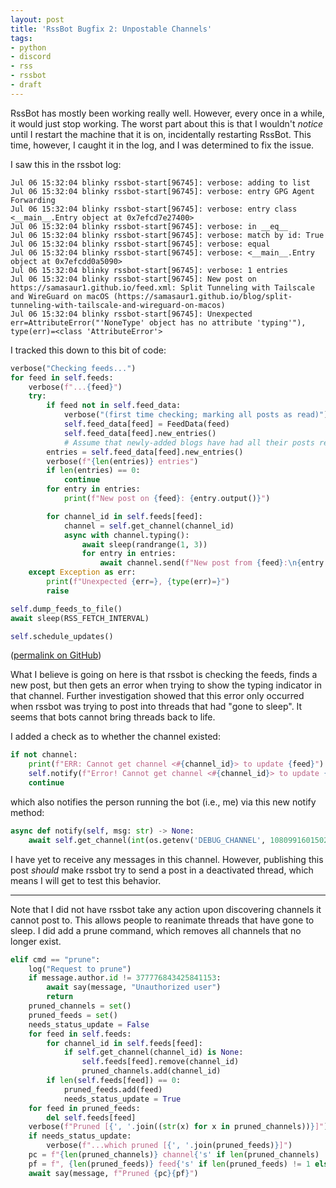 ```yaml
---
layout: post
title: 'RssBot Bugfix 2: Unpostable Channels'
tags:
- python
- discord
- rss
- rssbot
- draft
---
```

RssBot has mostly been working really well. However, every once in a while, it would just stop working. The worst part about this is that I wouldn't _notice_ until I restart the machine that it is on, incidentally restarting RssBot. This time, however, I caught it in the log, and I was determined to fix the issue.

I saw this in the rssbot log:
```
Jul 06 15:32:04 blinky rssbot-start[96745]: verbose: adding to list
Jul 06 15:32:04 blinky rssbot-start[96745]: verbose: entry GPG Agent Forwarding
Jul 06 15:32:04 blinky rssbot-start[96745]: verbose: entry class <__main__.Entry object at 0x7efcd7e27400>
Jul 06 15:32:04 blinky rssbot-start[96745]: verbose: in __eq__
Jul 06 15:32:04 blinky rssbot-start[96745]: verbose: match by id: True
Jul 06 15:32:04 blinky rssbot-start[96745]: verbose: equal
Jul 06 15:32:04 blinky rssbot-start[96745]: verbose: <__main__.Entry object at 0x7efcdd0a5090>
Jul 06 15:32:04 blinky rssbot-start[96745]: verbose: 1 entries
Jul 06 15:32:04 blinky rssbot-start[96745]: New post on https://samasaur1.github.io/feed.xml: Split Tunneling with Tailscale and WireGuard on macOS (https://samasaur1.github.io/blog/split-tunneling-with-tailscale-and-wireguard-on-macos)
Jul 06 15:32:04 blinky rssbot-start[96745]: Unexpected err=AttributeError("'NoneType' object has no attribute 'typing'"), type(err)=<class 'AttributeError'>
```

I tracked this down to this bit of code:

```py
verbose("Checking feeds...")
for feed in self.feeds:
    verbose(f"...{feed}")
    try:
        if feed not in self.feed_data:
            verbose("(first time checking; marking all posts as read)")
            self.feed_data[feed] = FeedData(feed)
            self.feed_data[feed].new_entries()
            # Assume that newly-added blogs have had all their posts read already
        entries = self.feed_data[feed].new_entries()
        verbose(f"{len(entries)} entries")
        if len(entries) == 0:
            continue
        for entry in entries:
            print(f"New post on {feed}: {entry.output()}")

        for channel_id in self.feeds[feed]:
            channel = self.get_channel(channel_id)
            async with channel.typing():
                await sleep(randrange(1, 3))
                for entry in entries:
                    await channel.send(f"New post from {feed}:\n{entry.output()}")
    except Exception as err:
        print(f"Unexpected {err=}, {type(err)=}")
        raise

self.dump_feeds_to_file()
await sleep(RSS_FETCH_INTERVAL)

self.schedule_updates()
```

([permalink on GitHub](https://github.com/Samasaur1/rssbot/blob/46288ba3eafd198342dd6c5a6fe036250da4a0c4/rssbot.py#L301C4-L331))

What I believe is going on here is that rssbot is checking the feeds, finds a new post, but then gets an error when trying to show the typing indicator in that channel. Further investigation showed that this error only occurred when rssbot was trying to post into threads that had "gone to sleep". It seems that bots cannot bring threads back to life.

I added a check as to whether the channel existed:

```py
if not channel:
    print(f"ERR: Cannot get channel <#{channel_id}> to update {feed}")
    self.notify(f"Error! Cannot get channel <#{channel_id}> to update {feed}")
    continue
```

which also notifies the person running the bot (i.e., me) via this new notify method:

```py
async def notify(self, msg: str) -> None:
    await self.get_channel(int(os.getenv('DEBUG_CHANNEL', 1080991601502986331))).send(msg)
```

I have yet to receive any messages in this channel. However, publishing this post _should_ make rssbot try to send a post in a deactivated thread, which means I will get to test this behavior.

***

Note that I did not have rssbot take any action upon discovering channels it cannot post to. This allows people to reanimate threads that have gone to sleep. I did add a prune command, which removes all channels that no longer exist.

```py
elif cmd == "prune":
    log("Request to prune")
    if message.author.id != 377776843425841153:
        await say(message, "Unauthorized user")
        return
    pruned_channels = set()
    pruned_feeds = set()
    needs_status_update = False
    for feed in self.feeds:
        for channel_id in self.feeds[feed]:
            if self.get_channel(channel_id) is None:
                self.feeds[feed].remove(channel_id)
                pruned_channels.add(channel_id)
        if len(self.feeds[feed]) == 0:
            pruned_feeds.add(feed)
            needs_status_update = True
    for feed in pruned_feeds:
        del self.feeds[feed]
    verbose(f"Pruned [{', '.join((str(x) for x in pruned_channels))}]")
    if needs_status_update:
        verbose(f"...which pruned [{', '.join(pruned_feeds)}]")
    pc = f"{len(pruned_channels)} channel{'s' if len(pruned_channels) != 1 else ''}"
    pf = f", {len(pruned_feeds)} feed{'s' if len(pruned_feeds) != 1 else ''}" if needs_status_update else ""
    await say(message, f"Pruned {pc}{pf}")
```

